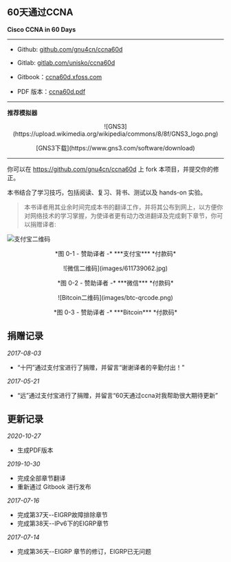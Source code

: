 ## 60天通过CCNA

__Cisco CCNA in 60 Days__


___

- Github: [github.com/gnu4cn/ccna60d](https://github.com/gnu4cn/ccna60d)

- Gitlab: [gitlab.com/unisko/ccna60d](https://gitlab.com/unisko/ccna60d/)

- Gitbook：[ccna60d.xfoss.com](https://ccna60d.xfoss.com/)

- PDF 版本：[ccna60d.pdf](./ccna60d.pdf)


___


__推荐模拟器__

<p align="center">
![GNS3](https://upload.wikimedia.org/wikipedia/commons/8/8f/GNS3_logo.png)
</p>

<p align="center">
[GNS3下载](https://www.gns3.com/software/download)
</p>

___

你可以在 https://github.com/gnu4cn/ccna60d 上 fork 本项目，并提交你的修正。


本书结合了学习技巧，包括阅读、复习、背书、测试以及 hands-on 实验。

> 本书译者用其业余时间完成本书的翻译工作，并将其公布到网上，以方便你对网络技术的学习掌握，为使译者更有动力改进翻译及完成剩下章节，你可以捐赠译者:  

<p align="center">

![支付宝二维码](images/633086908.jpg)

</p>
<p align="center">
*图 0-1 - 赞助译者 -* ***支付宝*** *付款码*

</p>
<p align="center">
![微信二维码](images/611739062.jpg)

</p>
<p align="center">
*图 0-2 - 赞助译者 -* ***微信*** *付款码*

</p>
<p align="center">
![Bitcoin二维码](images/btc-qrcode.png)

</p>
<p align="center">
*图 0-3 - 赞助译者 -* ***Bitcoin*** *付款码*
</p>


## 捐赠记录

*2017-08-03*

- “十円”通过支付宝进行了捐赠，并留言“谢谢译者的辛勤付出！”

*2017-05-21*

- “远”通过支付宝进行了捐赠，并留言“60天通过ccna对我帮助很大期待更新”

## 更新记录

*2020-10-27*

- 生成PDF版本

*2019-10-30*

- 完成全部章节翻译
- 重新通过 Gitbook 进行发布

*2017-07-16*

- 完成第37天--EIGRP故障排除章节
- 完成第38天--IPv6下的EIGRP章节

*2017-07-14*

- 完成第36天--EIGRP 章节的修订，EIGRP已无问题
